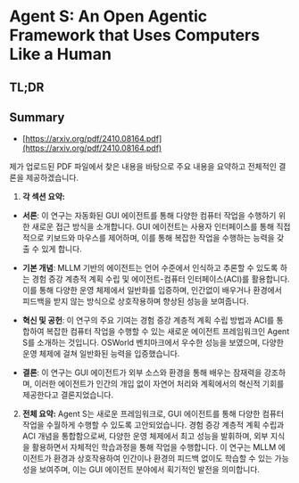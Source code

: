 # Agent S: An Open Agentic Framework that Uses Computers Like a Human
## TL;DR
## Summary
- [https://arxiv.org/pdf/2410.08164.pdf](https://arxiv.org/pdf/2410.08164.pdf)

제가 업로드된 PDF 파일에서 찾은 내용을 바탕으로 주요 내용을 요약하고 전체적인 결론을 제공하겠습니다.

1. **각 섹션 요약:**

- **서론**: 이 연구는 자동화된 GUI 에이전트를 통해 다양한 컴퓨터 작업을 수행하기 위한 새로운 접근 방식을 소개합니다. GUI 에이전트는 사용자 인터페이스를 통해 직접적으로 키보드와 마우스를 제어하며, 이를 통해 복잡한 작업을 수행하는 능력을 갖출 수 있게 합니다.

- **기본 개념**: MLLM 기반의 에이전트는 언어 수준에서 인식하고 추론할 수 있도록 하는 경험 증강 계층적 계획 수립 및 에이전트-컴퓨터 인터페이스(ACI)를 활용합니다. 이를 통해 다양한 운영 체제에서 일반화를 입증하며, 인간없이 배우거나 환경에서 피드백을 받지 않는 방식으로 상호작용하며 향상된 성능을 보여줍니다.

- **혁신 및 공헌**: 이 연구의 주요 기여는 경험 증강 계층적 계획 수립 방법과 ACI를 통합하여 복잡한 컴퓨터 작업을 수행할 수 있는 새로운 에이전트 프레임워크인 Agent S를 소개하는 것입니다. OSWorld 벤치마크에서 우수한 성능을 보였으며, 다양한 운영 체제에 걸쳐 일반화된 능력을 입증했습니다.

- **결론**: 이 연구는 GUI 에이전트가 외부 소스와 환경을 통해 배우는 잠재력을 강조하며, 이러한 에이전트가 인간의 개입 없이 자연어 처리와 계획에서의 혁신적 기회를 제공한다고 결론지었습니다.

2. **전체 요약:**
Agent S는 새로운 프레임워크로, GUI 에이전트를 통해 다양한 컴퓨터 작업을 수월하게 수행할 수 있도록 고안되었습니다. 경험 증강 계층적 계획 수립과 ACI 개념을 통합함으로써, 다양한 운영 체제에서 최고 성능을 발휘하며, 외부 지식을 활용하면서 자체적인 학습과정을 통해 작업을 수행합니다. 이 연구는 MLLM 에이전트가 환경과 상호작용하여 인간이나 환경의 피드백 없이도 학습할 수 있는 가능성을 보여주며, 이는 GUI 에이전트 분야에서 획기적인 발전을 의미합니다.